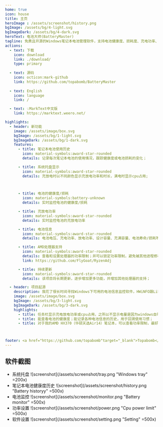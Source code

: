 ```yaml
---
home: true
icon: house
title: 主页
heroImage : /assets/screenshot/history.png
bgImage: /assets/bg/4-light.svg
bgImageDark: /assets/bg/4-dark.svg
heroText: 电池大师(BatteryMaster)
tagline: 免费且开源的Windows笔记本电池管理软件，支持电池健康度、损耗度、充电功率、放电功率、电池电压等等关键电池信息监控；手工调节处理器功率限制；可以记录并查看历史的电池健康度变化；
actions:
  - text: 下载
    icon: download
    link: ./download/  
    type: primary
  
  - text: 源码
    icon: octicon:mark-github
    link: https://github.com/topabomb/BatteryMaster
  
  - text: English
    icon: language
    link: /

  - text: 💡MarkText中文版
    link: https://marktext.weero.net/

highlights:
  - header: 新功能
    image: /assets/image/box.svg
    bgImage: /assets/bg/1-light.svg
    bgImageDark: /assets/bg/1-dark.svg
    features:
      - title: 笔记本电池使用历史
        icon: material-symbols:award-star-rounded
        details: 记录每次笔记本电池的使用情况，跟踪健康度或电池损耗的变化；

      - title: 系统托盘显示
        icon: material-symbols:award-star-rounded
        details: 充放电时以不同颜色显示充放电功率和时长，满电时显示cpu占用;

      

      - title: 电池的健康度/损耗
        icon: material-symbols:battery-unknown
        details: 实时监控电池的健康度/损耗

      - title: 充放电功率
        icon: material-symbols:award-star-rounded
        details: 实时监控电池的充放电功率

      - title: 电池信息
        icon: material-symbols:award-star-rounded
        details: 电池电压、充电功率、放电功率、设计容量、充满容量、电池寿命/损耗等关键信息监控

      - title: AMD处理器支持
        icon: material-symbols:award-star-rounded
        details: 查看和设置处理器的功率限制；并可以锁定功率限制，避免被其他进程修改；该功能采用RyzenAdj的代码，仅有部分CPU支持
        link: https://github.com/FlyGoat/RyzenAdj

      - title: 持续更新
        icon: material-symbols:award-star-rounded
        details: 该项目将长期更新，逐步增加更多功能，并增加其他处理器的支持；

  - header: 项目起源
    description: 我花了很长时间寻找Windows下可用的电池信息监控软件，HWiNFO跟LibreHardwareMonitor可以监控大量的硬件，但都不能稳定的任务栏锁定在前端显示；BatteryinfoView完全不能在任务栏显示；我不是批评他们的意思，对它们的了解仅仅截止到2025-2-23，有可能在新版本已经解决了这些问题；另外，为了延长笔记本使用电池时的时长，我也希望能设置处理器功耗来降低电池的消耗；所以，我决定自己开发，为了练习Rust的开发，我强迫自己使用Rust+tauri来开发这款软件，它至少需要以下的功能：
    image: /assets/image/box.svg
    bgImage: /assets/bg/3-light.svg
    bgImageDark: /assets/bg/3-dark.svg
    highlights:
      - title: 任务栏显示充电放电功率或cpu占用，之所以不显示电量是因为windows自带；
      - title: 能查看电池的健康度；能记录各种电池信息的历史，用于回溯使用习惯；
      - title: 对于我的AMD HX370（华硕天选Air14）笔记本，可以查看功率限制，最好可以自行修改它；



footer: <a href="https://github.com/topabomb"target="_blank">Topabomb</a> 使用 <a href="https://theme-hope.vuejs.press/zh/" target="_blank">VuePress Theme Hope</a> 建设此网站
---
```


## 软件截图
- 系统托盘
![screenshot](/assets/screenshot/tray.png "Windows tray" =200x)
- 笔记本电池健康度历史
![screenshot](/assets/screenshot/history.png "Battery historyy" =500x)
- 电池监控
![screenshot](/assets/screenshot/monitor.png "Battery monitor" =500x)
- 功率设置
![screenshot](/assets/screenshot/power.png "Cpu power limit" =500x)
- 软件设置
![screenshot](/assets/screenshot/setting.png "Setting" =500x)
